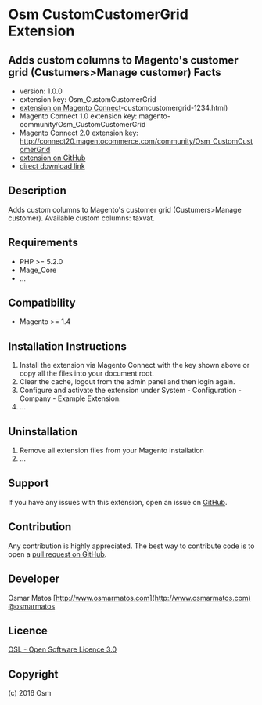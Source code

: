 Osm CustomCustomerGrid Extension
=====================
Adds custom columns to Magento's customer grid (Custumers>Manage customer)
Facts
-----
- version: 1.0.0
- extension key: Osm_CustomCustomerGrid
- [extension on Magento Connect](http://www.magentocommerce.com/magento-connect/osm)-customcustomergrid-1234.html)
- Magento Connect 1.0 extension key: magento-community/Osm_CustomCustomerGrid
- Magento Connect 2.0 extension key: http://connect20.magentocommerce.com/community/Osm_CustomCustomerGrid
- [extension on GitHub](https://github.com/osm/Osm_CustomCustomerGrid)
- [direct download link](http://connect.magentocommerce.com/community/get/Osm_CustomCustomerGrid-1.0.0.tgz)

Description
-----------
Adds custom columns to Magento's customer grid (Custumers>Manage customer). Available custom columns: taxvat.

Requirements
------------
- PHP >= 5.2.0
- Mage_Core
- ...

Compatibility
-------------
- Magento >= 1.4

Installation Instructions
-------------------------
1. Install the extension via Magento Connect with the key shown above or copy all the files into your document root.
2. Clear the cache, logout from the admin panel and then login again.
3. Configure and activate the extension under System - Configuration - Company - Example Extension.
4. ...

Uninstallation
--------------
1. Remove all extension files from your Magento installation
2. ...

Support
-------
If you have any issues with this extension, open an issue on [GitHub](https://github.com/osm/Osm_CustomCustomerGrid/issues).

Contribution
------------
Any contribution is highly appreciated. The best way to contribute code is to open a [pull request on GitHub](https://help.github.com/articles/using-pull-requests).

Developer
---------
Osmar Matos
[http://www.osmarmatos.com](http://www.osmarmatos.com)
[@osmarmatos](https://twitter.com/osmarmatos)

Licence
-------
[OSL - Open Software Licence 3.0](http://opensource.org/licenses/osl-3.0.php)

Copyright
---------
(c) 2016 Osm
